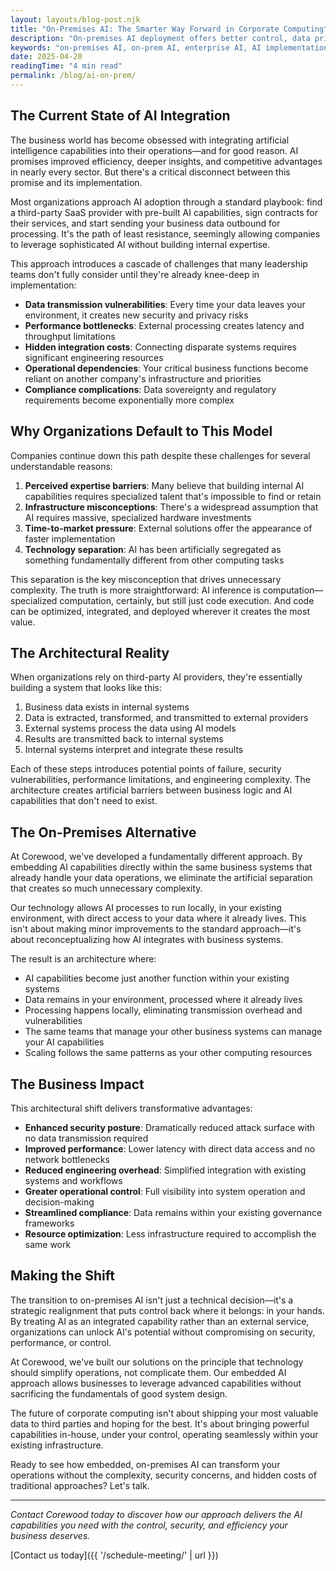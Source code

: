 ```yaml
---
layout: layouts/blog-post.njk
title: "On-Premises AI: The Smarter Way Forward in Corporate Computing"
description: "On-premises AI deployment offers better control, data privacy, and long-term cost benefits compared to cloud-based alternatives. Learn how to implement it effectively."
keywords: "on-premises AI, on-prem AI, enterprise AI, AI implementation, AI infrastructure, data privacy, cost efficiency"
date: 2025-04-20
readingTime: "4 min read"
permalink: /blog/ai-on-prem/
---
```


## The Current State of AI Integration

The business world has become obsessed with integrating artificial intelligence capabilities into their operations—and for good reason. AI promises improved efficiency, deeper insights, and competitive advantages in nearly every sector. But there's a critical disconnect between this promise and its implementation.

Most organizations approach AI adoption through a standard playbook: find a third-party SaaS provider with pre-built AI capabilities, sign contracts for their services, and start sending your business data outbound for processing. It's the path of least resistance, seemingly allowing companies to leverage sophisticated AI without building internal expertise.

This approach introduces a cascade of challenges that many leadership teams don't fully consider until they're already knee-deep in implementation:

- **Data transmission vulnerabilities**: Every time your data leaves your environment, it creates new security and privacy risks
- **Performance bottlenecks**: External processing creates latency and throughput limitations
- **Hidden integration costs**: Connecting disparate systems requires significant engineering resources
- **Operational dependencies**: Your critical business functions become reliant on another company's infrastructure and priorities
- **Compliance complications**: Data sovereignty and regulatory requirements become exponentially more complex

## Why Organizations Default to This Model

Companies continue down this path despite these challenges for several understandable reasons:

1. **Perceived expertise barriers**: Many believe that building internal AI capabilities requires specialized talent that's impossible to find or retain
2. **Infrastructure misconceptions**: There's a widespread assumption that AI requires massive, specialized hardware investments
3. **Time-to-market pressure**: External solutions offer the appearance of faster implementation
4. **Technology separation**: AI has been artificially segregated as something fundamentally different from other computing tasks

This separation is the key misconception that drives unnecessary complexity. The truth is more straightforward: AI inference is computation—specialized computation, certainly, but still just code execution. And code can be optimized, integrated, and deployed wherever it creates the most value.

## The Architectural Reality

When organizations rely on third-party AI providers, they're essentially building a system that looks like this:

1. Business data exists in internal systems
2. Data is extracted, transformed, and transmitted to external providers
3. External systems process the data using AI models
4. Results are transmitted back to internal systems
5. Internal systems interpret and integrate these results

Each of these steps introduces potential points of failure, security vulnerabilities, performance limitations, and engineering complexity. The architecture creates artificial barriers between business logic and AI capabilities that don't need to exist.

## The On-Premises Alternative

At Corewood, we've developed a fundamentally different approach. By embedding AI capabilities directly within the same business systems that already handle your data operations, we eliminate the artificial separation that creates so much unnecessary complexity.

Our technology allows AI processes to run locally, in your existing environment, with direct access to your data where it already lives. This isn't about making minor improvements to the standard approach—it's about reconceptualizing how AI integrates with business systems.

The result is an architecture where:

- AI capabilities become just another function within your existing systems
- Data remains in your environment, processed where it already lives
- Processing happens locally, eliminating transmission overhead and vulnerabilities
- The same teams that manage your other business systems can manage your AI capabilities
- Scaling follows the same patterns as your other computing resources

## The Business Impact

This architectural shift delivers transformative advantages:

- **Enhanced security posture**: Dramatically reduced attack surface with no data transmission required
- **Improved performance**: Lower latency with direct data access and no network bottlenecks
- **Reduced engineering overhead**: Simplified integration with existing systems and workflows
- **Greater operational control**: Full visibility into system operation and decision-making
- **Streamlined compliance**: Data remains within your existing governance frameworks
- **Resource optimization**: Less infrastructure required to accomplish the same work

## Making the Shift

The transition to on-premises AI isn't just a technical decision—it's a strategic realignment that puts control back where it belongs: in your hands. By treating AI as an integrated capability rather than an external service, organizations can unlock AI's potential without compromising on security, performance, or control.

At Corewood, we've built our solutions on the principle that technology should simplify operations, not complicate them. Our embedded AI approach allows businesses to leverage advanced capabilities without sacrificing the fundamentals of good system design.

The future of corporate computing isn't about shipping your most valuable data to third parties and hoping for the best. It's about bringing powerful capabilities in-house, under your control, operating seamlessly within your existing infrastructure.

Ready to see how embedded, on-premises AI can transform your operations without the complexity, security concerns, and hidden costs of traditional approaches? Let's talk.

---

*Contact Corewood today to discover how our approach delivers the AI capabilities you need with the control, security, and efficiency your business deserves.*

[Contact us today]({{ '/schedule-meeting/' | url }}) 
